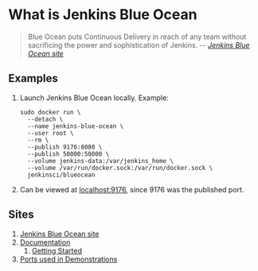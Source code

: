 # What is Jenkins Blue Ocean

> Blue Ocean puts Continuous Delivery in reach of any team
> without sacrificing the power and sophistication of Jenkins.
> -- *[Jenkins Blue Ocean site]*

## Examples

1. Launch Jenkins Blue Ocean locally.
   Example:

    ```console
    sudo docker run \
      --detach \
      --name jenkins-blue-ocean \
      --user root \
      --rm \
      --publish 9176:8080 \
      --publish 50000:50000 \
      --volume jenkins-data:/var/jenkins_home \
      --volume /var/run/docker.sock:/var/run/docker.sock \
      jenkinsci/blueocean
    ```

1. Can be viewed at [localhost:9176], since 9176 was the published port.

## Sites

1. [Jenkins Blue Ocean site]
1. [Documentation]
    1. [Getting Started]
1. [Ports used in Demonstrations](../lists/ports-used-in-demonstrations.md#9176)

[Documentation]: https://jenkins.io/doc/book/blueocean/
[Getting Started]: https://jenkins.io/doc/book/blueocean/getting-started/
[Jenkins Blue Ocean site]: https://jenkins.io/projects/blueocean/
[localhost:9176]: http://localhost:9176
